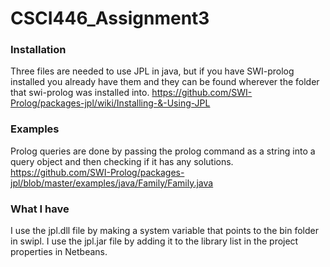 # CSCI446_Assignment3

### Installation
Three files are needed to use JPL in java, but if you have SWI-prolog installed you already have them and they can be found wherever the folder that swi-prolog was installed into. 
https://github.com/SWI-Prolog/packages-jpl/wiki/Installing-&-Using-JPL

### Examples
Prolog queries are done by passing the prolog command as a string into a query object and then checking if it has any solutions.
https://github.com/SWI-Prolog/packages-jpl/blob/master/examples/java/Family/Family.java

### What I have
I use the jpl.dll file by making a system variable that points to the bin folder in swipl.
I use the jpl.jar file by adding it to the library list in the project properties in Netbeans.
